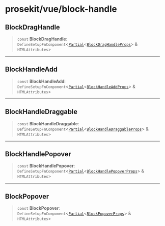 # prosekit/vue/block-handle

<a id="BlockDragHandle" name="BlockDragHandle"></a>

## BlockDragHandle

> `const` **BlockDragHandle**: `DefineSetupFnComponent`\<[`Partial`](https://www.typescriptlang.org/docs/handbook/utility-types.html#partialtype)\<[`BlockDragHandleProps`](../web/block-handle.md#BlockDragHandleProps)\> & `HTMLAttributes`\>

***

<a id="BlockHandleAdd" name="BlockHandleAdd"></a>

## BlockHandleAdd

> `const` **BlockHandleAdd**: `DefineSetupFnComponent`\<[`Partial`](https://www.typescriptlang.org/docs/handbook/utility-types.html#partialtype)\<[`BlockHandleAddProps`](../web/block-handle.md#BlockHandleAddProps)\> & `HTMLAttributes`\>

***

<a id="BlockHandleDraggable" name="BlockHandleDraggable"></a>

## BlockHandleDraggable

> `const` **BlockHandleDraggable**: `DefineSetupFnComponent`\<[`Partial`](https://www.typescriptlang.org/docs/handbook/utility-types.html#partialtype)\<[`BlockHandleDraggableProps`](../web/block-handle.md#BlockHandleDraggableProps)\> & `HTMLAttributes`\>

***

<a id="BlockHandlePopover" name="BlockHandlePopover"></a>

## BlockHandlePopover

> `const` **BlockHandlePopover**: `DefineSetupFnComponent`\<[`Partial`](https://www.typescriptlang.org/docs/handbook/utility-types.html#partialtype)\<[`BlockHandlePopoverProps`](../web/block-handle.md#BlockHandlePopoverProps)\> & `HTMLAttributes`\>

***

<a id="BlockPopover" name="BlockPopover"></a>

## BlockPopover

> `const` **BlockPopover**: `DefineSetupFnComponent`\<[`Partial`](https://www.typescriptlang.org/docs/handbook/utility-types.html#partialtype)\<[`BlockPopoverProps`](../web/block-handle.md#BlockPopoverProps)\> & `HTMLAttributes`\>
